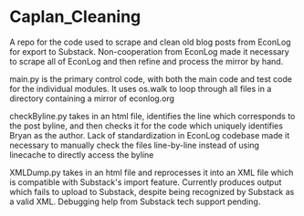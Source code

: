 # Caplan_Cleaning
A repo for the code used to scrape and clean old blog posts from EconLog for export to Substack. Non-cooperation from EconLog made it necessary to scrape all of EconLog and then refine and process the mirror by hand.

main.py is the primary control code, with both the main code and test code for the individual modules. It uses os.walk to loop through all files in a directory containing a mirror of econlog.org

checkByline.py takes in an html file, identifies the line which corresponds to the post byline, and then checks it for the code which uniquely identifies Bryan as the author. Lack of standardization in EconLog codebase made it necessary to manually check the files line-by-line instead of using linecache to directly access the byline

XMLDump.py takes in an html file and reprocesses it into an XML file which is compatible with Substack's import feature. Currently produces output which fails to upload to Substack, despite being recognized by Substack as a valid XML. Debugging help from Substack tech support pending.

